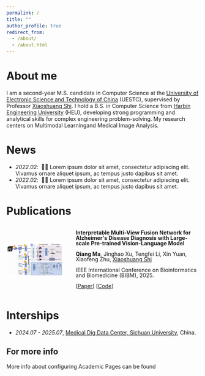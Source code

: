 ```yaml
---
permalink: /
title: ""
author_profile: true
redirect_from: 
  - /about/
  - /about.html
---
```


About me
======
I am a second-year M.S. candidate in Computer Science at the [University of Electronic Science and Technology of China](https://www.uestc.edu.cn/) (UESTC), supervised by Professor [Xiaoshuang Shi](https://scholar.google.com/citations?user=BWGQt3YAAAAJ&hl=en). ​I hold a B.S. in Computer Science from [Harbin Engineering University](http://www.hrbeu.edu.cn/) (HEU), developing​ strong ​programming​ and ​analytical skills for complex engineering problem-solving. My research ​centers on Multimodal Learning​ and ​Medical Image Analysis.

News
======
- *2022.02*: &nbsp;🎉🎉 Lorem ipsum dolor sit amet, consectetur adipiscing elit. Vivamus ornare aliquet ipsum, ac tempus justo dapibus sit amet. 
- *2022.02*: &nbsp;🎉🎉 Lorem ipsum dolor sit amet, consectetur adipiscing elit. Vivamus ornare aliquet ipsum, ac tempus justo dapibus sit amet. 

Publications
======
<div style="display: flex; align-items: center; margin-bottom: 30px;">
  <!-- <video controls autoplay width="30%" style="margin-right: 30px;">
    <source src="../images/infnerf.mp4" type="video/mp4">
  </video> -->
  <img src="../images/BIBM-2025.png" alt="" width="30%" style="margin-right: 30px;"/>
    <div style="line-height: 1;">
        <p><strong>Interpretable Multi-View Fusion Network for Alzheimer's Disease Diagnosis with Large-scale Pre-trained Vision-Language Model</strong></p>
        <p><strong>Qiang Ma</strong>, Jinghao Xu, Tengfei Li, Xin Yuan, Xiaofeng Zhu, <a href="https://scholar.google.com/citations?user=BWGQt3YAAAAJ&hl=en">Xiaoshuang Shi</a></p>
        <p>IEEE International Conference on Bioinformatics and Biomedicine (BIBM), 2025.</p>
        <p>[<a href="https://arxiv.org/pdf/2503.19307">Paper</a>] [<a href="https://github.com/alexmqth">Code</a>]</p>
    </div>
</div>

Interships
======
- *2024.07 - 2025.07*, [Medical Dig Data Center, Sichuan University](https://www.wchscu.cn/dsj/index.html), China.

For more info
------
More info about configuring Academic Pages can be found
